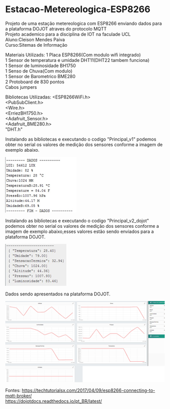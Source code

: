 # Estacao-Metereologica-ESP8266

Projeto de uma estação metereologica com ESP8266 enviando dados para a plataforma DOJOT atraves do protocolo MQTT</br>
Projeto academico para a disciplina de IOT na faculade UCL</br>
Aluno:Cleison Mendes Paiva</br>
Curso:Sitemas de Informação</br>

Materiais Utilizads:
1 Placa ESP8266(Com modulo wifi integrado) </br>
1 Sensor de temperatura e umidade DHT11(DHT22 tambem funciona)</br>
1 Sensor de luminosidade BH1750</br>
1 Senso de Chuva(Com modulo) </br>
1 Sensor de Barometrico BME280</br>
2 Protoboard de 830 pontos</br>
Cabos jumpers</br>

Bibliotecas Utilizadas:
<ESP8266WiFi.h> </br>
<PubSubClient.h></br>
<Wire.h></br>
<ErriezBH1750.h> </br>
<Adafruit_Sensor.h></br>
<Adafruit_BME280.h></br>
"DHT.h"</br>

Instalando as bibliotecas e executando o codigo "Principal_v1" podemos obter no serial os valores de medição dos sensores conforme a imagem de exemplo abaixo.

![Screenshot](Dados_simples.png)

Instalando as bibliotecas e executando o codigo "Principal_v2_dojot" podemos obter no serial os valores de medição dos sensores conforme a imagem de exemplo abaixo,esses valores estão sendo enviados para a plataforma DOJOT.

![Screenshot](Dados_Envio_mqtt.png)

Dados sendo apresentados na plataforma DOJOT.

![Screenshot](Dados_dojot.png)


Fontes:
https://techtutorialsx.com/2017/04/09/esp8266-connecting-to-mqtt-broker/</br>
https://dojotdocs.readthedocs.io/pt_BR/latest/

